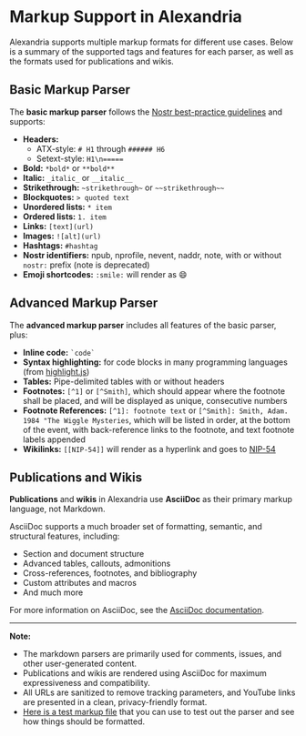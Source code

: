 # Markup Support in Alexandria

Alexandria supports multiple markup formats for different use cases. Below is a summary of the supported tags and features for each parser, as well as the formats used for publications and wikis.

## Basic Markup Parser

The **basic markup parser** follows the [Nostr best-practice guidelines](https://github.com/nostrability/nostrability/issues/146) and supports:

- **Headers:**  
  - ATX-style: `# H1` through `###### H6`  
  - Setext-style: `H1\n=====`
- **Bold:** `*bold*` or `**bold**`
- **Italic:** `_italic_` or `__italic__`
- **Strikethrough:** `~strikethrough~` or `~~strikethrough~~`
- **Blockquotes:** `> quoted text`
- **Unordered lists:** `* item`
- **Ordered lists:** `1. item`
- **Links:** `[text](url)`
- **Images:** `![alt](url)`
- **Hashtags:** `#hashtag`
- **Nostr identifiers:** npub, nprofile, nevent, naddr, note, with or without `nostr:` prefix (note is deprecated)
- **Emoji shortcodes:** `:smile:` will render as 😄

## Advanced Markup Parser

The **advanced markup parser** includes all features of the basic parser, plus:

- **Inline code:** `` `code` ``
- **Syntax highlighting:** for code blocks in many programming languages (from [highlight.js](https://highlightjs.org/))
- **Tables:** Pipe-delimited tables with or without headers
- **Footnotes:** `[^1]` or `[^Smith]`, which should appear where the footnote shall be placed, and will be displayed as unique, consecutive numbers
- **Footnote References:** `[^1]: footnote text` or `[^Smith]: Smith, Adam. 1984 "The Wiggle Mysteries`, which will be listed in order, at the bottom of the event, with back-reference links to the footnote, and text footnote labels appended
- **Wikilinks:** `[[NIP-54]]` will render as a hyperlink and goes to [NIP-54](./events?d=nip-54)

## Publications and Wikis

**Publications** and **wikis** in Alexandria use **AsciiDoc** as their primary markup language, not Markdown.

AsciiDoc supports a much broader set of formatting, semantic, and structural features, including:

- Section and document structure
- Advanced tables, callouts, admonitions
- Cross-references, footnotes, and bibliography
- Custom attributes and macros
- And much more

For more information on AsciiDoc, see the [AsciiDoc documentation](https://asciidoc.org/).

---

**Note:**
- The markdown parsers are primarily used for comments, issues, and other user-generated content.
- Publications and wikis are rendered using AsciiDoc for maximum expressiveness and compatibility.
- All URLs are sanitized to remove tracking parameters, and YouTube links are presented in a clean, privacy-friendly format.
- [Here is a test markup file](/tests/integration/markupTestfile.md) that you can use to test out the parser and see how things should be formatted.